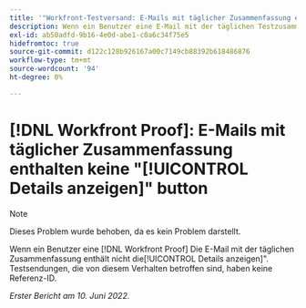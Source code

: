 ```yaml
---
title: '"Workfront-Testversand: E-Mails mit täglicher Zusammenfassung enthalten keine Schaltfläche "Details anzeigen"'
description: Wenn ein Benutzer eine E-Mail mit der täglichen Testzusammenfassung erhält, enthält die E-Mail nicht die Schaltfläche "Details anzeigen". Testsendungen, die von diesem Verhalten betroffen sind, haben keine Referenz-ID.
exl-id: ab50adfd-9b16-4e0d-abe1-c0a6c34f75e5
hidefromtoc: true
source-git-commit: d122c128b926167a00c7149cb88392b618486876
workflow-type: tm+mt
source-wordcount: '94'
ht-degree: 0%

---
```


# [!DNL Workfront Proof]: E-Mails mit täglicher Zusammenfassung enthalten keine &quot;[!UICONTROL Details anzeigen]&quot; button

>[!NOTE]
>
>Dieses Problem wurde behoben, da es kein Problem darstellt.

Wenn ein Benutzer eine [!DNL Workfront Proof] Die E-Mail mit der täglichen Zusammenfassung enthält nicht die[!UICONTROL Details anzeigen]&quot;. Testsendungen, die von diesem Verhalten betroffen sind, haben keine Referenz-ID.

_Erster Bericht am 10. Juni 2022._
